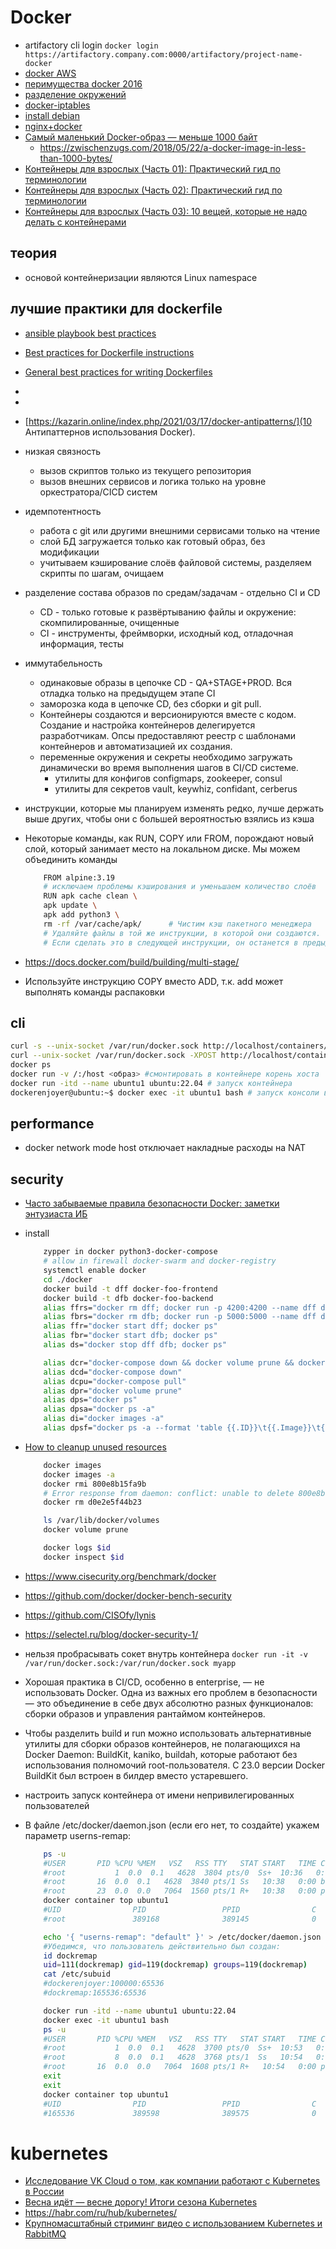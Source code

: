 # Docker

 * artifactory cli login
	`docker login https://artifactory.company.com:0000/artifactory/project-name-docker`
 * [docker AWS](https://habrahabr.ru/post/310460/)
 * [перимущества docker 2016](https://habrahabr.ru/post/277699/)
 * [разделение окружений](https://habrahabr.ru/post/327698/)
 * [docker-iptables](https://blog.andyet.com/2014/09/11/docker-host-iptables-forwarding/)
 * [install debian](https://docs.docker.com/engine/installation/linux/debian/)
 * [nginx+docker](https://gist.github.com/cboettig/8643341bd3c93b62b5c2)
 * [Самый маленький Docker-образ — меньше 1000 байт](https://habr.com/company/flant/blog/413959/)
    * https://zwischenzugs.com/2018/05/22/a-docker-image-in-less-than-1000-bytes/
 * [Контейнеры для взрослых (Часть 01): Практический гид по терминологии](https://habr.com/company/redhatrussia/blog/421663/)
 * [Контейнеры для взрослых (Часть 02): Практический гид по терминологии](https://habr.com/company/redhatrussia/blog/416827/)
 * [Контейнеры для взрослых (Часть 03): 10 вещей, которые не надо делать с контейнерами](https://habr.com/company/redhatrussia/blog/421663/)

## теория

 * основой контейнеризации являются Linux namespace


## лучшие практики для dockerfile

 * [ansible playbook best practices](https://docs.ansible.com/ansible/2.8/user_guide/playbooks_best_practices.html#best-practices)
 * [Best practices for Dockerfile instructions](https://docs.docker.com/develop/develop-images/instructions/)
 * [General best practices for writing Dockerfiles](https://docs.docker.com/develop/develop-images/guidelines/)
 *
 *
 * [https://kazarin.online/index.php/2021/03/17/docker-antipatterns/](10 Антипаттернов использования Docker).
 * низкая связность
	* вызов скриптов только из текущего репозитория
	* вызов внешних сервисов и логика только на уровне оркестратора/CICD систем
 * идемпотентность
	* работа с git или другими внешними сервисами только на чтение
	* слой БД загружается только как готовый образ, без модификации
	* учитываем кэширование слоёв файловой системы, разделяем скрипты по шагам, очищаем
 * разделение состава образов по средам/задачам - отдельно CI и CD
	* CD - только готовые к развёртыванию файлы и окружение: скомпилированные, очищенные
	* CI - инструменты, фреймворки, исходный код, отладочная информация, тесты
 * иммутабельность
 	* одинаковые образы в цепочке CD - QA+STAGE+PROD. Вся отладка только на предыдущем этапе CI
	* заморозка кода в цепочке CD, без сборки и git pull.
	* Контейнеры создаются и версионируются вместе с кодом. Создание и настройка контейнеров делегируется разработчикам. Опсы предоставляют реестр с шаблонами контейнеров и автоматизацией их создания.
	* переменные окружения и секреты необходимо загружать динамически во время выполнения шагов в CI/CD системе.
		* утилиты для конфигов configmaps, zookeeper, consul
		* утилиты для секретов vault, keywhiz, confidant, cerberus
 * инструкции, которые мы планируем изменять редко, лучше держать выше других, чтобы они с большей вероятностью взялись из кэша
 * Некоторые команды, как RUN, COPY или FROM, порождают новый слой, который занимает место на локальном диске. Мы можем объединить команды

	```bash
		FROM alpine:3.19
		# исключаем проблемы кэширования и уменьшаем количество слоёв
		RUN apk cache clean \
		apk update \
		apk add python3 \
		rm -rf /var/cache/apk/ 		# Чистим кэш пакетного менеджера
		# Удаляйте файлы в той же инструкции, в которой они создаются.
		# Если сделать это в следующей инструкции, он останется в предыдущем слое

	```
 * https://docs.docker.com/build/building/multi-stage/
 * Используйте инструкцию COPY вместо ADD, т.к. add может выполнять команды распаковки

## cli

```bash
curl -s --unix-socket /var/run/docker.sock http://localhost/containers/json | jq .
curl --unix-socket /var/run/docker.sock -XPOST http://localhost/containers/bdeee2239e44b563939d7122ee3f73c0b27923de53bb212076ad62471b3b2098/stop
docker ps
docker run -v /:/host <образ> #смонтировать в контейнере корень хоста
docker run -itd --name ubuntu1 ubuntu:22.04 # запуск контейнера
dockerenjoyer@ubuntu:~$ docker exec -it ubuntu1 bash # запуск консоли внутри контейнера

```

## performance

 * docker network mode host отключает накладные расходы на NAT

## security

 * [Часто забываемые правила безопасности Docker: заметки энтузиаста ИБ](https://habr.com/ru/company/dataline/blog/567790/)
 * install

	```bash
		zypper in docker python3-docker-compose
		# allow in firewall docker-swarm and docker-registry
		systemctl enable docker
		cd ./docker
		docker build -t dff docker-foo-frontend
		docker build -t dfb docker-foo-backend
		alias ffrs="docker rm dff; docker run -p 4200:4200 --name dff docker-foo-frontend; docker ps"
		alias fbrs="docker rm dfb; docker run -p 5000:5000 --name dff docker-foo-backend; docker ps"
		alias ffr="docker start dff; docker ps"
		alias fbr="docker start dfb; docker ps"
		alias ds="docker stop dff dfb; docker ps"

		alias dcr="docker-compose down && docker volume prune && docker-compose up -d"
		alias dcd="docker-compose down"
		alias dcpu="docker-compose pull"
		alias dpr="docker volume prune"
		alias dps="docker ps"
		alias dpsa="docker ps -a"
		alias di="docker images -a"
		alias dpsf="docker ps -a --format 'table {{.ID}}\t{{.Image}}\t{{.Ports}}\t{{.State}}'"
	```

 * [How to cleanup unused resources](https://gist.github.com/bastman/5b57ddb3c11942094f8d0a97d461b430)

	```bash
		docker images
		docker images -a
		docker rmi 800e8b15fa9b
		# Error response from daemon: conflict: unable to delete 800e8b15fa9b (must be forced) - image is being used by stopped container d0e2e5f44b23
		docker rm d0e2e5f44b23

		ls /var/lib/docker/volumes
		docker volume prune

		docker logs $id
		docker inspect $id
	```

 * https://www.cisecurity.org/benchmark/docker
 * https://github.com/docker/docker-bench-security
 * https://github.com/CISOfy/lynis
 * https://selectel.ru/blog/docker-security-1/

 * нельзя пробрасывать сокет внутрь контейнера `docker run -it -v /var/run/docker.sock:/var/run/docker.sock myapp`
 * Хорошая практика в CI/CD, особенно в enterprise, — не использовать Docker. Одна из важных его проблем в безопасности — это объединение в себе двух абсолютно разных функционалов: сборки образов и управления рантаймом контейнеров.
 * Чтобы разделить build и run можно использовать альтернативные утилиты для сборки образов контейнеров, не полагающихся на Docker Daemon: BuildKit, kaniko, buildah, которые работают без использования полномочий root-пользователя. С 23.0 версии Docker BuildKit был встроен в билдер вместо устаревшего.
 * настроить запуск контейнера от имени непривилегированных пользователей
 * В файле /etc/docker/daemon.json (если его нет, то создайте) укажем параметр userns-remap:
	```bash
		ps -u
		#USER     	PID %CPU %MEM	VSZ   RSS TTY  	STAT START   TIME COMMAND
		#root       	1  0.0  0.1   4628  3804 pts/0	Ss+  10:36   0:00 /bin/bash
		#root      	16  0.0  0.1   4628  3840 pts/1	Ss   10:38   0:00 bash
		#root      	23  0.0  0.0   7064  1560 pts/1	R+   10:38   0:00 ps -u
		docker container top ubuntu1
		#UID             	PID             	PPID            	C               	STIME           	TTY             	TIME            	CMD
		#root            	389168          	389145          	0               	10:36           	pts/0           	00:00:00        	/bin/bash

		echo '{ "userns-remap": "default" }' > /etc/docker/daemon.json
		#Убедимся, что пользователь действительно был создан:
		id dockremap
		uid=111(dockremap) gid=119(dockremap) groups=119(dockremap)
		cat /etc/subuid
		#dockerenjoyer:100000:65536
		#dockremap:165536:65536

		docker run -itd --name ubuntu1 ubuntu:22.04
		docker exec -it ubuntu1 bash
		ps -u
		#USER     	PID %CPU %MEM	VSZ   RSS TTY  	STAT START   TIME COMMAND
		#root       	1  0.0  0.1   4628  3700 pts/0	Ss+  10:53   0:00 /bin/bash
		#root       	8  0.0  0.1   4628  3768 pts/1	Ss   10:54   0:00 bash
		#root      	16  0.0  0.0   7064  1608 pts/1	R+   10:54   0:00 ps -u
		exit
		exit
		docker container top ubuntu1
		#UID             	PID             	PPID            	C               	STIME           	TTY             	TIME            	CMD
		#165536          	389598          	389575          	0               	10:53           	pts/0           	00:00:00        	/bin/bash
	```

# kubernetes

 * [Исследование VK Cloud о том, как компании работают с Kubernetes в России](https://cloud.vk.com/promopage/state-of-kubernetes/)
 * [Весна идёт — весне дорогу! Итоги сезона Kubernetes](https://habr.com/ru/article/720322/)
 * https://habr.com/ru/hub/kubernetes/
 * [Крупномасштабный стриминг видео с использованием Kubernetes и RabbitMQ](https://habr.com/ru/companies/timeweb/articles/785050/)